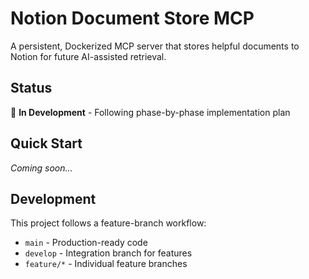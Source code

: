 # Notion Document Store MCP

A persistent, Dockerized MCP server that stores helpful documents to Notion for future AI-assisted retrieval.

## Status

🚧 **In Development** - Following phase-by-phase implementation plan

## Quick Start

*Coming soon...*

## Development

This project follows a feature-branch workflow:
- `main` - Production-ready code
- `develop` - Integration branch for features
- `feature/*` - Individual feature branches
